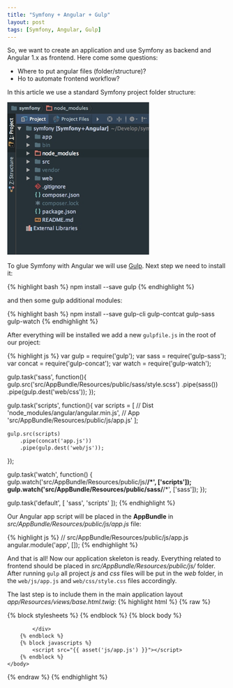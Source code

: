 ```yaml
---
title: "Symfony + Angular + Gulp"
layout: post
tags: [Symfony, Angular, Gulp]
---
```


So, we want to create an application and use Symfony as backend and Angular 1.x as frontend. Here come some questions:

- Where to put angular files (folder/structure)?
- Ho to automate frontend workflow?

In this article we use a standard Symfony project folder structure:
<p class="text-center image">
    <img src="/assets/images/posts/symfony-angular/project-structure.jpg" alt="cgn-edit" class="">
</p>


To glue Symfony with Angular we will use [Gulp](http://gulpjs.com). Next step we need to install it:

{% highlight bash %}
npm install --save gulp
{% endhighlight %}

and then some gulp additional modules:

{% highlight bash %}
npm install --save gulp-cli gulp-contcat gulp-sass gulp-watch
{% endhighlight %}

After everything will be installed we add a new `gulpfile.js` in the root of our project:

{% highlight js %}
var gulp   = require('gulp');
var sass   = require('gulp-sass');
var concat = require('gulp-concat');
var watch  = require('gulp-watch');

gulp.task('sass', function(){
    gulp.src('src/AppBundle/Resources/public/sass/style.scss')
        .pipe(sass())
        .pipe(gulp.dest('web/css'));
});

gulp.task('scripts', function(){
    var scripts = [
        // Dist
        'node_modules/angular/angular.min.js',
        // App
        'src/AppBundle/Resources/public/js/app.js'
    ];

    gulp.src(scripts)
        .pipe(concat('app.js'))
        .pipe(gulp.dest('web/js'));
});

gulp.task('watch', function() {
    gulp.watch('src/AppBundle/Resources/public/js/**/*', ['scripts']);
    gulp.watch('src/AppBundle/Resources/public/sass/**/*', ['sass']);
});

gulp.task('default', [
    'sass',
    'scripts'
]);
{% endhighlight %}

Our Angular app script will be placed in the **AppBundle** in *src/AppBundle/Resources/public/js/app.js* file:

{% highlight js %}
// src/AppBundle/Resources/public/js/app.js
angular.module('app', []);
{% endhighlight %}

And that is all! Now our application skeleton is ready. Everything related to frontend should be placed in *src/AppBundle/Resources/public/js/* folder. After running `gulp` all project *js* and *css* files will be put in the *web* folder, in the `web/js/app.js` and `web/css/style.css` files accordingly.

The last step is to include them in the main application layout *app/Resources/views/base.html.twig*:
{% highlight html %}
{% raw %}
<!DOCTYPE html>
<html>
    <head>
        <meta charset="UTF-8" />
        <title>{% block title %}Welcome!{% endblock %}</title>
        {% block stylesheets %}
            <link rel="stylesheet" href="{{ asset('css/style.css') }}">
        {% endblock %}
        <link rel="icon" type="image/x-icon" href="{{ asset('favicon.ico') }}" />
    </head>
    <body ng-app="dictionary">
        {% block body %}
            <div ng-view class="container">

            </div>
        {% endblock %}
        {% block javascripts %}
            <script src="{{ asset('js/app.js') }}"></script>
        {% endblock %}
    </body>
</html>
{% endraw %}
{% endhighlight %}
